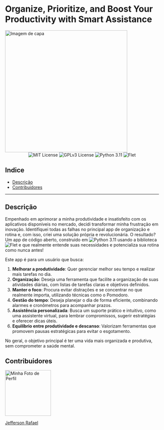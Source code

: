 # Organize, Prioritize, and Boost Your Productivity with Smart Assistance

<!-- Convenção: O caminho da imagem será a url da imagem no github, ao invés de ser o caminho do repositório local. Desse modo, evita o problema da imagem não carregar no github. -->
<!--
![Imagem de Capa](https://github.com/jeffersonrafael/projrto_to_do_list/blob/master/Images/DALL%C2%B7E-2024-11-23-09.36.png)
-->

<img src="https://github.com/jeffersonrafael/projrto_to_do_list/blob/master/Images/DALL%C2%B7E-2024-11-23-09.36.png" alt="Imagem de capa" width="400"/>


<div align="center">
  <img src="https://img.shields.io/badge/License-MIT-yellow.svg" alt="MIT License"/>
  <img src="https://img.shields.io/badge/License-GPLv3-blue.svg" alt="GPLv3 License"/>
  <img src="https://img.shields.io/badge/python-3.11-green.svg" alt="Python 3.11"/>
  <img src="https://img.shields.io/badge/Flet-1.0-orange.svg" alt="Flet"/>
</div>


## Indice
<!--
- [Licença](#licença) -->
- [Descrição](#descrição)
- [Contribuidores](#contribuidores)

---

<!--
# Licença
![MIT License](https://img.shields.io/badge/License-MIT-yellow.svg) ![GPLv3 License](https://img.shields.io/badge/License-GPLv3-blue.svg) 
-->


## Descrição

Empenhado em aprimorar a minha produtividade e insatisfeito com os aplicativos disponíveis no mercado, decidi transformar minha frustração em inovação. Identifiquei todas as falhas no principal app de organização e rotina e, com isso, criei uma solução própria e revolucionária. O resultado? Um app de código aberto, construido em ![Python 3.11](https://img.shields.io/badge/python-3.11-green.svg) usando a biblioteca ![Flet](https://img.shields.io/badge/Flet-1.0-orange.svg)
 e que realmente entende suas necessidades e potencializa sua rotina como nunca antes!

Este app é para um usuário que busca:  

1. **Melhorar a produtividade**: Quer gerenciar melhor seu tempo e realizar mais tarefas no dia.  
2. **Organização**: Deseja uma ferramenta que facilite a organização de suas atividades diárias, com listas de tarefas claras e objetivos definidos.  
3. **Manter o foco**: Procura evitar distrações e se concentrar no que realmente importa, utilizando técnicas como o Pomodoro.  
4. **Gestão do tempo**: Deseja planejar o dia de forma eficiente, combinando alarmes e cronômetros para acompanhar prazos.  
5. **Assistência personalizada**: Busca um suporte prático e intuitivo, como uma assistente virtual, para lembrar compromissos, sugerir estratégias e oferecer dicas úteis.  
6. **Equilíbrio entre produtividade e descanso**: Valorizam ferramentas que promovem pausas estratégicas para evitar o esgotamento.  

No geral, o objetivo principal é ter uma vida mais organizada e produtiva, sem comprometer a saúde mental.


## Contribuidores
<!-- ![Minha Foto de Perfil](https://avatars.githubusercontent.com/u/65470846?v=4) -->

<img src="https://avatars.githubusercontent.com/u/65470846?v=4" alt="Minha Foto de Perfil" width="150"/>

[Jefferson Rafael](https://github.com/jeffersonrafael)
